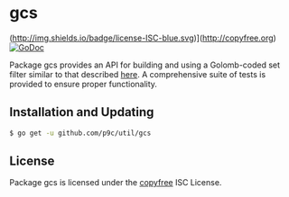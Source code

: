 # gcs

(http://img.shields.io/badge/license-ISC-blue.svg)](http://copyfree.org)
[![GoDoc](https://godoc.org/github.com/p9c/pod/util/gcs?status.png)](http://godoc.org/github.com/p9c/pod/util/gcs)

Package gcs provides an API for building and using a Golomb-coded set filter similar to that described [here](http://giovanni.bajo.it/post/47119962313/golomb-coded-sets-smaller-than-bloom-filters). A comprehensive suite of tests is provided to ensure proper functionality.

## Installation and Updating

```bash
$ go get -u github.com/p9c/util/gcs
```

## License

Package gcs is licensed under the [copyfree](http://copyfree.org) ISC License.
